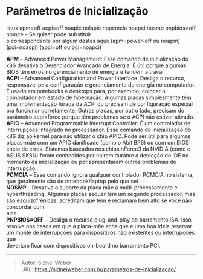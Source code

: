 # Parâmetros de Inicialização

linux apm=off acpi=off noapic nolapic nopcmcia noapci nosmp pnpbios=off nomce &#8211; Se quiser pode substituir  
o correspondente por algum destes aqui: (apm=power-off ou noapm) (pci=noacpi) (apci=off ou pci=noapci)

**APM** &#8211; Advanced Power Management: Esse comando de inicialização do x86 desativa o Gerenciador Avançado de Energia. É útil porque algumas BIOS têm erros no gerenciamento de energia e tendem a travar  
**ACPI** &#8211; Advanced Configuration and Power Interface: Desliga o recurso, responsável pela configuração e gerenciamento de energia no computador. É usado em notebooks e desktops para, por exemplo, colocar o computador em estado de hibernação. Algumas placas simplesmente têm uma implementação furada da ACPI ou precisam de configuração especial pra funcionar corretamente. Outras placas, por outro lado, precisam do parâmetro acpi=force porque têm problemas se o ACPI não estiver ativado.  
**APIC** &#8211; Advanced Programmable Interrupt Controller: É um controlador de interrupções integrado no processador. Esse comando de inicialização do x86 diz ao kernel para não utilizar o chip APIC. Pode ser útil para algumas placas-mãe com um APIC danificado (como o Abit BP6) ou com um BIOS cheio de erros. Sistemas baseados nos chips nForce3 da NVIDIA (como o ASUS SK8N) foram conhecidos por caírem durante a detecção do IDE no momento da inicialização ou por apresentarem outros problemas de interrupção.  
**PCMCIA** &#8211; Esse comando ignora qualquer controlador PCMCIA no sistema, que geralmente são de notebook/laptop pelo que sei  
**NOSMP** &#8211; Desativa o suporte da placa mãe a multi-processamento e hyperthreading. Algumas placas sequer têm um segundo processador, mas são esquizofrênicas, acreditam que têm e reclamam bem alto se você não concordar com  
elas.  
**PNPBIOS=OFF** &#8211; Desliga o recurso plug-and-play do barramento ISA. Isso resolve nos casos em que a placa-mãe acha que é uma boa idéia reservar um monte de interrupções para dispositivos não existentes ou interrupções que  
deveriam ficar com dispositivos on-board no barramento PCI.

---

> Autor: Sidnei Weber  
> URL: https://sidneiweber.com.br/parametros-de-inicializacao/  

